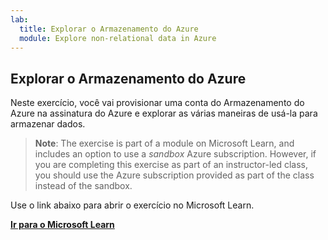 ```yaml
---
lab:
  title: Explorar o Armazenamento do Azure
  module: Explore non-relational data in Azure
---
```


## <a name="explore-azure-storage"></a>Explorar o Armazenamento do Azure

Neste exercício, você vai provisionar uma conta do Armazenamento do Azure na assinatura do Azure e explorar as várias maneiras de usá-la para armazenar dados.

> <bpt id="p1">**</bpt>Note<ept id="p1">**</ept>: The exercise is part of a module on Microsoft Learn, and includes an option to use a <bpt id="p2">*</bpt>sandbox<ept id="p2">*</ept> Azure subscription. However, if you are completing this exercise as part of an instructor-led class, you should use the Azure subscription provided as part of the class instead of the sandbox.

Use o link abaixo para abrir o exercício no Microsoft Learn.

**[Ir para o Microsoft Learn](https://docs.microsoft.com/learn/modules/explore-provision-deploy-non-relational-data-services-azure/6-exercise-azure-storage#provision-an-azure-storage-account)**
